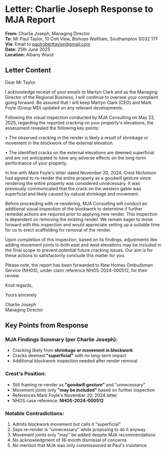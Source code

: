 # Letter: Charlie Joseph Response to MJA Report

**From:** Charlie Joseph, Managing Director  
**To:** Mr Paul Taylor, 10 Colt View, Bishops Waltham, Southampton SO32 1TF  
**Via:** Email to paulroberttaylor@gmail.com  
**Date:** 25th June 2025  
**Location:** Albany Wood  

## Letter Content

Dear Mr Taylor

I acknowledge receipt of your emails to Martyn Clark and as the Managing Director of the Regional Business, I will continue to oversee your complaint going forward. Be assured that I will keep Martyn Clark (CEO) and Mark Foyle (Group MD) updated on any relevant developments.

Following the visual inspection conducted by MJA Consulting on May 22, 2025, regarding the reported cracking on your property's elevations, the assessment revealed the following key points:

• The observed cracking in the render is likely a result of shrinkage or movement in the blockwork of the external elevation.

• The identified cracks on the external elevations are deemed superficial and are not anticipated to have any adverse effects on the long-term performance of your property.

In line with Mark Foyle's letter dated November 20, 2024, Crest Nicholson had agreed to re-render the entire property as a goodwill gesture since rendering the entire property was considered unnecessary. It was previously communicated that the crack on the western gable was superficial and likely caused by natural shrinkage and movement.

Before proceeding with re-rendering, MJA Consulting will conduct an additional visual inspection of the blockwork to determine if further remedial actions are required prior to applying new render. This inspection is dependent on removing the existing render. We remain eager to move forward with this inspection and would appreciate setting up a suitable time for us to erect scaffolding for removal of the render.

Upon completion of this inspection, based on its findings, adjustments like adding movement joints to both east and west elevations may be included in the final scope to prevent potential future cracking issues. Our aim is for these actions to satisfactorily conclude this matter for you.

Please note, the report has been forwarded to New Homes Ombudsman Service (NHOS), under claim reference NHOS-2024-000512, for their review.

Kind regards,

Yours sincerely

Charlie Joseph  
Managing Director

## Key Points from Response

### MJA Findings Summary (per Charlie Joseph):
- Cracking likely from **shrinkage or movement in blockwork**
- Cracks deemed **"superficial"** with no long-term impact
- Additional blockwork inspection needed after render removal

### Crest's Position:
- Still framing re-render as **"goodwill gesture"** and "unnecessary"
- Movement joints only **"may be included"** based on further inspection
- References Mark Foyle's November 20, 2024 letter
- NHOS case reference: **NHOS-2024-000512**

### Notable Contradictions:
1. Admits blockwork movement but calls it "superficial"
2. Says re-render is "unnecessary" while proposing to do it anyway
3. Movement joints only "may" be added despite MJA recommendations
4. No acknowledgment of 18-month dismissal of concerns
5. No mention that MJA was only commissioned at Paul's insistence